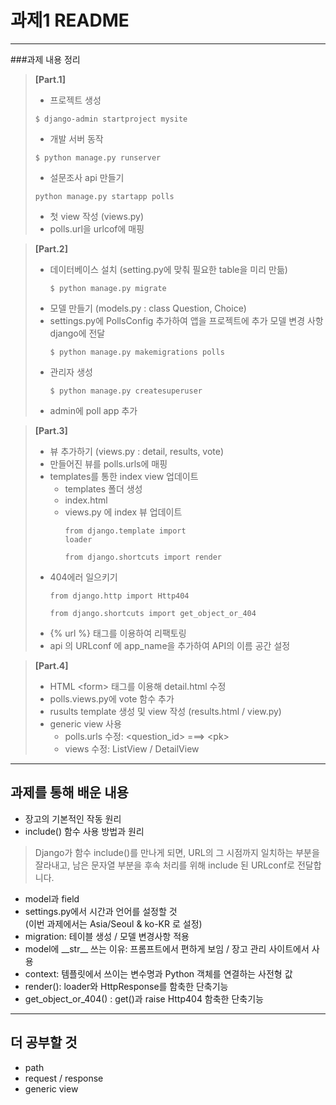 # 과제1 README
<hr/>

###과제 내용 정리

>**[Part.1]**
> 
> * 프로젝트 생성
> <pre><code>$ django-admin startproject mysite</code></pre>
> * 개발 서버 동작
> <pre><code>$ python manage.py runserver</code></pre>
> * 설문조사 api 만들기
> <pre><code>python manage.py startapp polls</code></pre>
> * 첫 view 작성 (views.py)
> * polls.url을 urlcof에 매핑

>**[Part.2]**
> 
> * 데이터베이스 설치 (setting.py에 맞춰 필요한 table을 미리 만듦)
>   <pre><code>$ python manage.py migrate</code></pre>
> * 모델 만들기 (models.py : class Question, Choice)
> * settings.py에 PollsConfig 추가하여 앱을 프로젝트에 추가
> 모델 변경 사항 django에 전달
>   <pre><code>$ python manage.py makemigrations polls</code></pre>
> * 관리자 생성
>   <pre><code>$ python manage.py createsuperuser</code></pre>
> * admin에 poll app 추가

>**[Part.3]**
> 
> * 뷰 추가하기 (views.py : detail, results, vote)
> * 만들어진 뷰를 polls.urls에 매핑
> * templates를 통한 index view 업데이트
>   * templates 폴더 생성
>   * index.html
>   * views.py 에 index 뷰 업데이트
      <pre><code>from django.template import loader</code></pre>
>      <pre><code>from django.shortcuts import render</code></pre>
> * 404에러 일으키기 
>   <pre><code>from django.http import Http404</code></pre>
>   <pre><code>from django.shortcuts import get_object_or_404</code></pre>
> * {% url %} 태그를 이용하여 리팩토링
> * api 의 URLconf 에 app_name을 추가하여 API의 이름 공간 설정

>**[Part.4]**
> 
> * HTML \<form> 태그를 이용해 detail.html 수정
> * polls.views.py에 vote 함수 추가
> * rusults template 생성 및 view 작성 (results.html / view.py)
> * generic view 사용
>   * polls.urls 수정: \<question_id> ===> \<pk>
>   * views 수정: ListView / DetailView

<hr/>

## 과제를 통해 배운 내용
* 장고의 기본적인 작동 원리
* include() 함수 사용 방법과 원리
> Django가 함수 include()를 만나게 되면, URL의 그 시점까지 일치하는 부분을 잘라내고, 남은 문자열 부분을 후속 처리를 위해 include 된 URLconf로 전달합니다.
* model과 field
* settings.py에서 시간과 언어를 설정할 것   
(이번 과제에서는 Asia/Seoul & ko-KR 로 설정)
* migration: 테이블 생성 / 모델 변경사항 적용
* model에 \_\_str__ 쓰는 이유: 프롬프트에서 편하게 보임 / 장고 관리 사이트에서 사용
* context: 템플릿에서 쓰이는 변수명과 Python 객체를 연결하는 사전형 값
* render(): loader와 HttpResponse를 함축한 단축기능
* get_object_or_404() : get()과 raise Http404 함축한 단축기능

<hr/>

## 더 공부할 것
* path
* request / response
* generic view